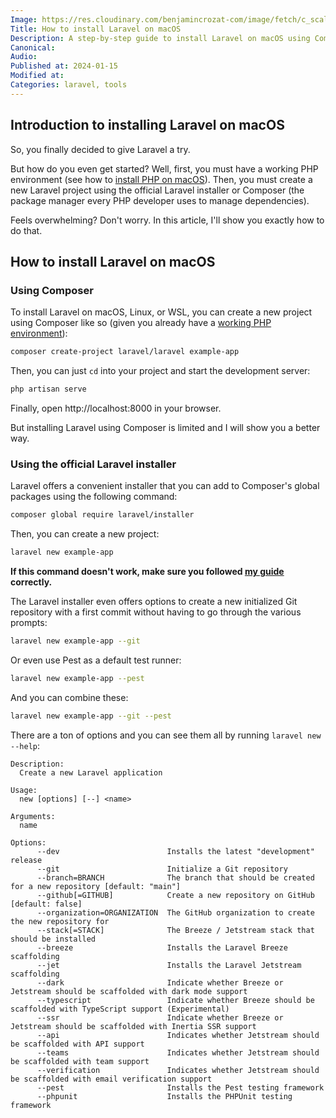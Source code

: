 ```yaml
---
Image: https://res.cloudinary.com/benjamincrozat-com/image/fetch/c_scale,f_webp,q_auto,w_1200/https://github.com/benjamincrozat/content/assets/3613731/abd33b35-a318-41e7-859c-7dab1e8010fe
Title: How to install Laravel on macOS
Description: A step-by-step guide to install Laravel on macOS using Composer or the official Laravel installer.
Canonical: 
Audio:
Published at: 2024-01-15
Modified at:
Categories: laravel, tools
---
```


## Introduction to installing Laravel on macOS

So, you finally decided to give Laravel a try.

But how do you even get started? Well, first, you must have a working PHP environment (see how to [install PHP on macOS](https://benjamincrozat.com/install-php-mac-laravel-valet)). Then, you must create a new Laravel project using the official Laravel installer or Composer (the package manager every PHP developer uses to manage dependencies).

Feels overwhelming? Don't worry. In this article, I'll show you exactly how to do that.

## How to install Laravel on macOS

### Using Composer

To install Laravel on macOS, Linux, or WSL, you can create a new project using Composer like so (given you already have a [working PHP environment](https://benjamincrozat.com/install-php-mac-laravel-valet)):

```bash
composer create-project laravel/laravel example-app
```

Then, you can just `cd` into your project and start the development server:

```bash
php artisan serve
```

Finally, open http://localhost:8000 in your browser.

But installing Laravel using Composer is limited and I will show you a better way.

### Using the official Laravel installer

Laravel offers a convenient installer that you can add to Composer's global packages using the following command:

```bash
composer global require laravel/installer
```

Then, you can create a new project:

```bash
laravel new example-app
```

**If this command doesn't work, make sure you followed [my guide](https://benjamincrozat.com/install-php-mac-laravel-valet) correctly.**

The Laravel installer even offers options to create a new initialized Git repository with a first commit without having to go through the various prompts:

```bash
laravel new example-app --git
```

Or even use Pest as a default test runner:

```Bash
laravel new example-app --pest
```

And you can combine these:

```bash
laravel new example-app --git --pest
```

There are a ton of options and you can see them all by running `laravel new --help`:

```
Description:
  Create a new Laravel application

Usage:
  new [options] [--] <name>

Arguments:
  name                             

Options:
      --dev                        Installs the latest "development" release
      --git                        Initialize a Git repository
      --branch=BRANCH              The branch that should be created for a new repository [default: "main"]
      --github[=GITHUB]            Create a new repository on GitHub [default: false]
      --organization=ORGANIZATION  The GitHub organization to create the new repository for
      --stack[=STACK]              The Breeze / Jetstream stack that should be installed
      --breeze                     Installs the Laravel Breeze scaffolding
      --jet                        Installs the Laravel Jetstream scaffolding
      --dark                       Indicate whether Breeze or Jetstream should be scaffolded with dark mode support
      --typescript                 Indicate whether Breeze should be scaffolded with TypeScript support (Experimental)
      --ssr                        Indicate whether Breeze or Jetstream should be scaffolded with Inertia SSR support
      --api                        Indicates whether Jetstream should be scaffolded with API support
      --teams                      Indicates whether Jetstream should be scaffolded with team support
      --verification               Indicates whether Jetstream should be scaffolded with email verification support
      --pest                       Installs the Pest testing framework
      --phpunit                    Installs the PHPUnit testing framework
```
